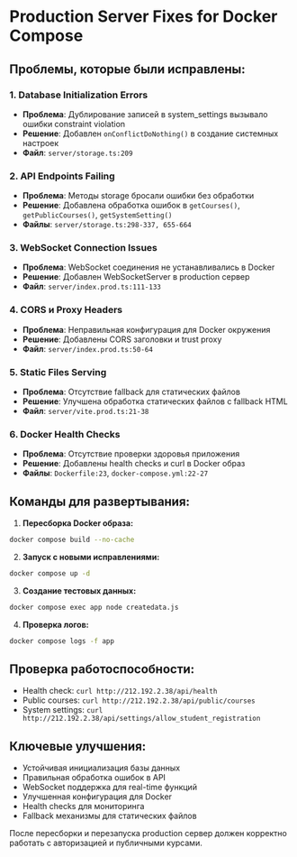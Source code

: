 # Production Server Fixes for Docker Compose

## Проблемы, которые были исправлены:

### 1. Database Initialization Errors
- **Проблема**: Дублирование записей в system_settings вызывало ошибки constraint violation
- **Решение**: Добавлен `onConflictDoNothing()` в создание системных настроек
- **Файл**: `server/storage.ts:209`

### 2. API Endpoints Failing
- **Проблема**: Методы storage бросали ошибки без обработки
- **Решение**: Добавлена обработка ошибок в `getCourses()`, `getPublicCourses()`, `getSystemSetting()`
- **Файлы**: `server/storage.ts:298-337, 655-664`

### 3. WebSocket Connection Issues
- **Проблема**: WebSocket соединения не устанавливались в Docker
- **Решение**: Добавлен WebSocketServer в production сервер
- **Файл**: `server/index.prod.ts:111-133`

### 4. CORS и Proxy Headers
- **Проблема**: Неправильная конфигурация для Docker окружения
- **Решение**: Добавлены CORS заголовки и trust proxy
- **Файл**: `server/index.prod.ts:50-64`

### 5. Static Files Serving
- **Проблема**: Отсутствие fallback для статических файлов
- **Решение**: Улучшена обработка статических файлов с fallback HTML
- **Файл**: `server/vite.prod.ts:21-38`

### 6. Docker Health Checks
- **Проблема**: Отсутствие проверки здоровья приложения
- **Решение**: Добавлены health checks и curl в Docker образ
- **Файлы**: `Dockerfile:23`, `docker-compose.yml:22-27`

## Команды для развертывания:

1. **Пересборка Docker образа:**
```bash
docker compose build --no-cache
```

2. **Запуск с новыми исправлениями:**
```bash
docker compose up -d
```

3. **Создание тестовых данных:**
```bash
docker compose exec app node createdata.js
```

4. **Проверка логов:**
```bash
docker compose logs -f app
```

## Проверка работоспособности:

- Health check: `curl http://212.192.2.38/api/health`
- Public courses: `curl http://212.192.2.38/api/public/courses`
- System settings: `curl http://212.192.2.38/api/settings/allow_student_registration`

## Ключевые улучшения:

- Устойчивая инициализация базы данных
- Правильная обработка ошибок в API
- WebSocket поддержка для real-time функций
- Улучшенная конфигурация для Docker
- Health checks для мониторинга
- Fallback механизмы для статических файлов

После пересборки и перезапуска production сервер должен корректно работать с авторизацией и публичными курсами.